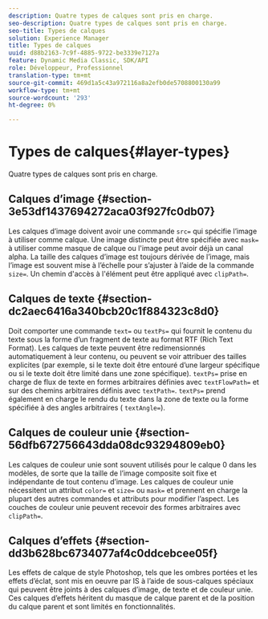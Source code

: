 ```yaml
---
description: Quatre types de calques sont pris en charge.
seo-description: Quatre types de calques sont pris en charge.
seo-title: Types de calques
solution: Experience Manager
title: Types de calques
uuid: d88b2163-7c9f-4885-9722-be3339e7127a
feature: Dynamic Media Classic, SDK/API
role: Développeur, Professionnel
translation-type: tm+mt
source-git-commit: 469d1a5c43a972116a8a2efb0de5708800130a99
workflow-type: tm+mt
source-wordcount: '293'
ht-degree: 0%

---
```



# Types de calques{#layer-types}

Quatre types de calques sont pris en charge.

## Calques d’image {#section-3e53df1437694272aca03f927fc0db07}

Les calques d’image doivent avoir une commande `src=` qui spécifie l’image à utiliser comme calque. Une image distincte peut être spécifiée avec `mask=` à utiliser comme masque de calque ou l&#39;image peut avoir déjà un canal alpha. La taille des calques d’image est toujours dérivée de l’image, mais l’image est souvent mise à l’échelle pour s’ajuster à l’aide de la commande `size=`. Un chemin d&#39;accès à l&#39;élément peut être appliqué avec `clipPath=`.

## Calques de texte {#section-dc2aec6416a340bcb20c1f884323c8d0}

Doit comporter une commande `text=` ou `textPs=` qui fournit le contenu du texte sous la forme d’un fragment de texte au format RTF (Rich Text Format). Les calques de texte peuvent être redimensionnés automatiquement à leur contenu, ou peuvent se voir attribuer des tailles explicites (par exemple, si le texte doit être entouré d’une largeur spécifique ou si le texte doit être limité dans une zone spécifique). `textPs=` prise en charge de flux de texte en formes arbitraires définies avec  `textFlowPath=` et sur des chemins arbitraires définis avec  `textPath=`. `textPs=` prend également en charge le rendu du texte dans la zone de texte ou la forme spécifiée à des angles arbitraires (  `textAngle=`).

## Calques de couleur unie {#section-56dfb672756643dda08dc93294809eb0}

Les calques de couleur unie sont souvent utilisés pour le calque 0 dans les modèles, de sorte que la taille de l’image composite soit fixe et indépendante de tout contenu d’image. Les calques de couleur unie nécessitent un attribut `color=` et `size=` ou `mask=` et prennent en charge la plupart des autres commandes et attributs pour modifier l’aspect. Les couches de couleur unie peuvent recevoir des formes arbitraires avec `clipPath=`.

## Calques d’effets {#section-dd3b628bc6734077af4c0ddcebcee05f}

Les effets de calque de style Photoshop, tels que les ombres portées et les effets d’éclat, sont mis en oeuvre par IS à l’aide de sous-calques spéciaux qui peuvent être joints à des calques d’image, de texte et de couleur unie. Ces calques d’effets héritent du masque de calque parent et de la position du calque parent et sont limités en fonctionnalités.
